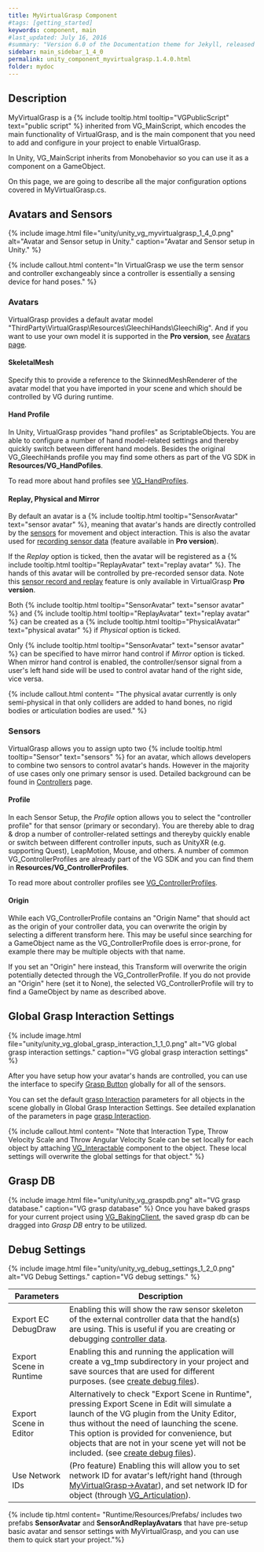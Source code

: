 ```yaml
---
title: MyVirtualGrasp Component
#tags: [getting_started]
keywords: component, main
#last_updated: July 16, 2016
#summary: "Version 6.0 of the Documentation theme for Jekyll, released July 4, 2016, implements relative links so you can view the files offline or on any server without configuring urls and baseurls. Additionally, you can store pages in subdirectories. Templates for alerts and images are available."
sidebar: main_sidebar_1_4_0
permalink: unity_component_myvirtualgrasp.1.4.0.html
folder: mydoc
---
```


## Description

MyVirtualGrasp is a {% include tooltip.html tooltip="VGPublicScript" text="public script" %} inherited from VG_MainScript, which encodes the main functionality of VirtualGrasp, and is the main component that you need to add and configure in your project to enable VirtualGrasp.

In Unity, VG_MainScript inherits from Monobehavior so you can use it as a component on a GameObject.

On this page, we are going to describe all the major configuration options covered in MyVirtualGrasp.cs.

## Avatars and Sensors

{% include image.html file="unity/unity_vg_myvirtualgrasp_1_4_0.png" alt="Avatar and Sensor setup in Unity." caption="Avatar and Sensor setup in Unity." %}

{% include callout.html content="In VirtualGrasp we use the term sensor and controller exchangeably since a controller is essentially a sensing device for hand poses." %}

### Avatars

VirtualGrasp provides a default avatar model "ThirdParty\VirtualGrasp\Resources\GleechiHands\GleechiRig". 
And if you want to use your own model it is supported in the **Pro version**, see [Avatars page](avatars.1.4.0.html). 

#### SkeletalMesh

Specify this to provide a reference to the SkinnedMeshRenderer of the avatar model that you have imported in your scene and which should be controlled by VG during runtime.

#### Hand Profile

In Unity, VirtualGrasp provides "hand profiles" as ScriptableObjects. You are able to configure a number of hand model-related settings and thereby  quickly switch between different hand models. Besides the original VG_GleechiHands profile you may find some others as part of the VG SDK in __Resources/VG_HandPofiles__. 

To read more about hand profiles see [VG_HandProfiles](unity_component_vghandprofile.1.4.0.html).

#### Replay, Physical and Mirror

By default an avatar is a {% include tooltip.html tooltip="SensorAvatar" text="sensor avatar" %}, meaning that avatar's hands are directly controlled by the [sensors](controllers.1.4.0.html) for movement and object interaction. This is also the avatar used for [recording sensor data](sensor_record_replay.1.4.0.html) (feature available in **Pro version**).

If the _Replay_ option is ticked, then the avatar will be registered as a {% include tooltip.html tooltip="ReplayAvatar" text="replay avatar" %}. The hands of this avatar will be controlled by pre-recorded sensor data. Note this <a href="#" data-toggle="tooltip" data-original-title="{{site.data.glossary.SensorRecordAndReplay}}">sensor record and replay</a> feature is only available in VirtualGrasp **Pro version**.

Both {% include tooltip.html tooltip="SensorAvatar" text="sensor avatar" %} and {% include tooltip.html tooltip="ReplayAvatar" text="replay avatar" %} can be created as a {% include tooltip.html tooltip="PhysicalAvatar" text="physical avatar" %} if _Physical_ option is ticked. 

Only {% include tooltip.html tooltip="SensorAvatar" text="sensor avatar" %} can be specified to have mirror hand control if _Mirror_ option is ticked. When mirror hand control is enabled, the controller/sensor signal from a user's left hand side will be used to control avatar hand of the right side, vice versa. 

<!--{% include image.html file="unity/unity_hand_model_1_2_0.png" alt="Unity hand model." caption="Hand model references need to be provided in MyVirtualgrasp → Avatars → Skeletal Mesh.<br>Note that \"Replay\" only appears in Pro-versions of VG." %}-->

{% include callout.html content= "The physical avatar currently is only semi-physical in that only colliders are added to hand bones, no rigid bodies or articulation bodies are used." %} 

<!--By default an avatar is a {% include tooltip.html tooltip="SensorAvatar" text="sensor avatar" %}. If _Replay_ is ticked, the avatar becomes {% include tooltip.html tooltip="ReplayAvatar" text="replay avatar" %} (Pro version only). And both sensor and replay avatars can be {% include tooltip.html tooltip="PhysicalAvatar" text="physical avatars" %}.-->


### Sensors

VirtualGrasp allows you to assign upto two {% include tooltip.html tooltip="Sensor" text="sensors" %} for an avatar, which allows developers to combine two sensors to control avatar's hands. However in the majority of use cases only one primary sensor is used. Detailed background can be found in [Controllers](controllers.1.4.0.html) page. 

#### Profile

In each Sensor Setup, the _Profile_ option allows you to select the "controller profile" for that sensor (primary or secondary). You are thereby able to drag & drop a number of controller-related settings and thereyby quickly enable or switch between different controller inputs, such as UnityXR (e.g. supporting Quest), LeapMotion, Mouse, and others. A number of common VG_ControllerProfiles are already part of the VG SDK and you can find them in __Resources/VG_ControllerProfiles__. 

To read more about controller profiles see [VG_ControllerProfiles](unity_component_vgcontrollerprofile.1.4.0.html). 

#### Origin

While each VG_ControllerProfile contains an "Origin Name" that should act as the origin of your controller data, you can overwrite the origin by selecting a different transform here. This may be useful since searching for a GameObject name as the VG_ControllerProfile does is error-prone, for example there may be multiple objects with that name.

If you set an "Origin" here instead, this Transform will overwrite the origin potentially detected through the VG_ControllerProfile. If you do not provide an "Origin" here (set it to None), the selected VG_ControllerProfile will try to find a GameObject by name as described above.

## Global Grasp Interaction Settings

{% include image.html file="unity/unity_vg_global_grasp_interaction_1_1_0.png" alt="VG global grasp interaction settings." caption="VG global grasp interaction settings" %}

After you have setup how your avatar's hands are controlled, you can use the interface to specify [Grasp Button](virtualgrasp_unityapi.1.4.0.html#vg_vrbutton) globally for all of the sensors.

You can set the default [grasp Interaction](grasp_interaction.1.4.0.html) parameters for all objects in the scene globally in Global Grasp Interaction Settings.
See detailed explanation of the parameters in page [grasp Interaction](grasp_interaction.1.4.0.html).

{% include callout.html content= "Note that Interaction Type, Throw Velocity Scale and Throw Angular Velocity Scale can be set locally for each object by attaching [VG_Interactable](unity_component_vginteractable.1.4.0.html) component to the object. These local settings will overwrite the global settings for that object." %} 

## Grasp DB

{% include image.html file="unity/unity_vg_graspdb.png" alt="VG grasp database." caption="VG grasp database" %}
Once you have baked grasps for your current project using [VG_BakingClient](unity_component_vgbakingclient.1.4.0.html#step-3-baking), the saved grasp db can be dragged into _Grasp DB_ entry to be utilized. 


<!--### Selection Settings
{% include image.html file="unity/unity_vg_selection_settings.png" alt="VG selection settings." caption="VG selection settings" %}

Selection settings will show up when "Show Advanced" is checked. 

Selection settings provides options to choose how a graspable object is selected and how a grasp is selected
for <a href="#" data-toggle="tooltip" data-original-title="{{site.data.glossary.GraspSynthesis}}">grasp synthesis</a>.

#### Object Selection Method

| Object Selection Method | Description |
|-------|--------|
| INTERNAL_SELECTION | VG inherent graspable object selection method as described in [grasp interaction](grasp_interaction.1.4.0.html#from-object-selection-to-grasp-synthesis) | 
| EXTERNAL_SELECTION| This allows VR developers to implement their own object selection method, and call VG's **SelectObject** api function to select object for grasp interaction |


#### Grasp Selection Method

Grasp selection method is only relevant for <a href="#" data-toggle="tooltip" data-original-title="{{site.data.glossary.StaticGrasp}}">Static Grasp</a>
<a href="#" data-toggle="tooltip" data-original-title="{{site.data.glossary.GraspSynthesisMethod}}">Synthesis Method</a> 
to how to choose a grasp in the database that is **closest** to avatar wrist. How **closeness** is measured differenciate the grasp selection methods.

| Grasp Selection Method | Description |
|-------|--------|
| POS_ROT_COMBINED | choose the grasp closest to wrist combining both position and rotation | 
| MIN_POS| choose the grasp closest to wrist in terms of position |
| MIN_ROT| choose the grasp closest to wrist in terms of rotation |


| Parameters | Description |
|-------|--------|
| Pos Weight | for POS_ROT_COMBINED method, the importance weight on position (as opposed to rotation distance) in range [0.0, 1.0]. If 1.0 is equivalent to MIN_POS; if 0.0 is equivalent to MIN_ROT | 
| Grasp Rot Dist Threshold | rotation distance threshold above which a grasp in DB will not be selected for grasp synthesis | 
| Grasp Pos Dist Threshold | position distance threshold above which a grasp in DB will not be selected for grasp synthesis | 

-->

## Debug Settings

{% include image.html file="unity/unity_vg_debug_settings_1_2_0.png" alt="VG Debug Settings." caption="VG debug settings." %}

| Parameters | Description |
|-------|--------|
| Export EC DebugDraw | Enabling this will show the raw sensor skeleton of the external controller data that the hand(s) are using. This is useful if you are creating or debugging [controller data](controllers.1.4.0.html). | 
| Export Scene in Runtime | Enabling this and running the application will create a vg_tmp subdirectory in your project and save sources that are used for different purposes. (see [create debug files](debug_files.1.4.0.html#creating-debug-files)). | 
| Export Scene in Editor | Alternatively to check "Export Scene in Runtime", pressing Export Scene in Edit will simulate a launch of the VG plugin from the Unity Editor, thus without the need of launching the scene. This option is provided for convenience, but objects that are not in your scene yet will not be included. (see [create debug files](debug_files.1.4.0.html#creating-debug-files)). |
| Use Network IDs | (Pro feature) Enabling this will allow you to set network ID for avatar's left/right hand (through [MyVirtualGrasp->Avatar](#avatars-and-sensors)), and set network ID for object (through [VG_Articulation](unity_component_vgarticulation.1.4.0.html)). |


{% include tip.html content= "Runtime/Resources/Prefabs/ includes two prefabs **SensorAvatar** and **SensorAndReplayAvatars** that have pre-setup basic avatar and sensor settings with MyVirtualGrasp, and you can use them to quick start your project."%} 
